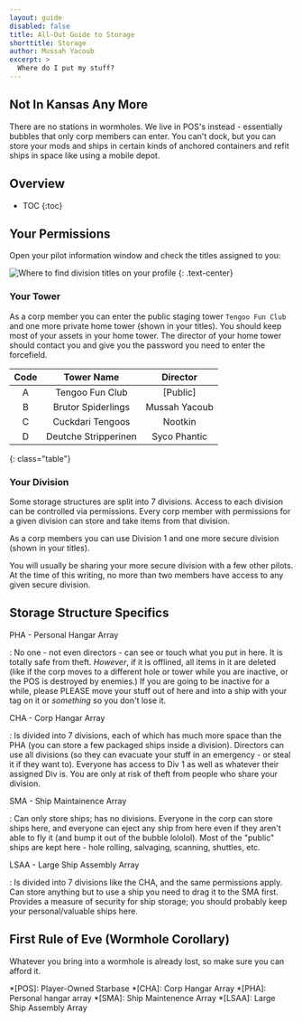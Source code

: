 ```yaml
---
layout: guide
disabled: false
title: All-Out Guide to Storage
shorttitle: Storage
author: Mussah Yacoub
excerpt: >
  Where do I put my stuff?
---
```


## Not In Kansas Any More

There are no stations in wormholes.  We live in POS's instead - essentially bubbles that only corp members can enter.  You can't dock, but you can store your mods and ships in certain kinds of anchored containers and refit ships in space like using a mobile depot.

## Overview

* TOC
{:toc}

## Your Permissions

Open your pilot information window and check the titles assigned to you:

![Where to find division titles on your profile]({{site.baseurl}}/img/division.png)
{: .text-center}

### Your Tower

As a corp member you can enter the public staging tower `Tengoo Fun Club` and one more private home tower (shown in your titles).  You should keep most of your assets in your home tower.  The director of your home tower should contact you and give you the password you need to enter the forcefield.

| Code |      Tower Name      |    Director   |
|:----:|:--------------------:|:-------------:|
|   A  |    Tengoo Fun Club   |    [Public]   |
|   B  |  Brutor Spiderlings  | Mussah Yacoub |
|   C  |   Cuckdari Tengoos   |    Nootkin    |
|   D  | Deutche Stripperinen |  Syco Phantic |
{: class="table"}

### Your Division

Some storage structures are split into 7 divisions.  Access to each division can be controlled via permissions.  Every corp member with permissions for a given division can store and take items from that division.

As a corp members you can use Division 1 and one more secure division (shown in your titles).

You will usually be sharing your more secure division with a few other pilots.  At the time of this writing, no more than two members have access to any given secure division.

## Storage Structure Specifics

PHA - Personal Hangar Array

: No one - not even directors - can see or touch what you put in here.  It is totally safe from theft.  *However*, if it is offlined, all items in it are deleted (like if the corp moves to a different hole or tower while you are inactive, or the POS is destroyed by enemies.)  If you are going to be inactive for a while, please PLEASE move your stuff out of here and into a ship with your tag on it or *something* so you don't lose it.

CHA - Corp Hangar Array

: Is divided into 7 divisions, each of which has much more space than the PHA (you can store a few packaged ships inside a division). Directors can use all divisions (so they can evacuate your stuff in an emergency - or steal it if they want to). Everyone has access to Div 1 as well as whatever their assigned Div is. You are only at risk of theft from people who share your division.

SMA - Ship Maintainence Array

: Can only store ships; has no divisions.  Everyone in the corp can store ships here, and everyone can eject any ship from here even if they aren't able to fly it (and bump it out of the bubble lololol).  Most of the "public" ships are kept here - hole rolling, salvaging, scanning, shuttles, etc.

LSAA - Large Ship Assembly Array

: Is divided into 7 divisions like the CHA, and the same permissions apply. Can store anything but to use a ship you need to drag it to the SMA first.  Provides a measure of security for ship storage; you should probably keep your personal/valuable ships here.

## First Rule of Eve (Wormhole Corollary)

Whatever you bring into a wormhole is already lost, so make sure you can afford it.


*[POS]: Player-Owned Starbase
*[CHA]: Corp Hangar Array
*[PHA]: Personal hangar array
*[SMA]: Ship Maintenence Array
*[LSAA]: Large Ship Assembly Array
